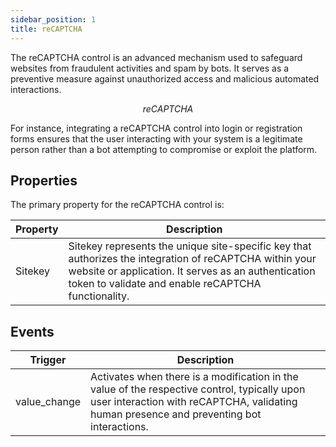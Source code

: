 ```yaml
---
sidebar_position: 1
title: reCAPTCHA
---
```


The reCAPTCHA control is an advanced mechanism used to safeguard websites from fraudulent activities and spam by bots. It serves as a preventive measure against unauthorized access and malicious automated interactions.

<figure>
  <Thumbnail src="/img/reference/controls/recaptcha/preview.jpeg" alt="reCAPTCHA" />
  <figcaption align = "center"><i>reCAPTCHA</i></figcaption>
</figure>


For instance, integrating a reCAPTCHA control into login or registration forms ensures that the user interacting with your system is a legitimate person rather than a bot attempting to compromise or exploit the platform.

## Properties

The primary property for the reCAPTCHA control is:

| Property | Description |
|----------|-------------|
| Sitekey  | Sitekey represents the unique site-specific key that authorizes the integration of reCAPTCHA within your website or application. It serves as an authentication token to validate and enable reCAPTCHA functionality. |



## Events


| Trigger      | Description                                                                                                         |
|--------------|---------------------------------------------------------------------------------------------------------------------|
| value_change | Activates when there is a modification in the value of the respective control, typically upon user interaction with reCAPTCHA, validating human presence and preventing bot interactions. |

<figure>
  <Thumbnail src="/img/reference/controls/recaptcha/usecase.jpeg" alt="reCaptcha" />
</figure>